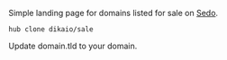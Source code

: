 Simple landing page for domains listed for sale on [Sedo](https://www.sedo.com/).

`hub clone dikaio/sale`

Update domain.tld to your domain.